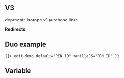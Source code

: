 ## V3

<!-- add Isotope v2 -->

deprecate Isotope v1 purchase links

<!-- remove jQuery -->

<!-- publish v2 layout modes -->

<!-- stagger option -->

<!-- Improve Webpack instructions, after v3 & deps all published -->

<!-- update CodePen -->

<!-- updating from v2 -->

**Redirects**

<!-- appendix -> extras -->
<!-- horizontal -> horiz -->

## Duo example

<div class="duo example">
  <div class="duo__cell example__code">
    
  </div>
  <div class="duo__cell example__demo">
    
    {{> edit-demo default="PEN_ID" vanillaJS="PEN_ID" }}
  </div>
</div>

## Variable

<p class="variable">
  <code class="variable__code"></code>
  <span class="variable__type"></span>
  <span class="variable__description"></span>
</p>
